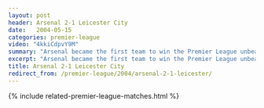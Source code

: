```yaml
---
layout: post
header: Arsenal 2-1 Leicester City
date:   2004-05-15
categories: premier-league
video: "4kkiCdpvY9M"
summary: "Arsenal became the first team to win the Premier League unbeaten. Goals from Thierry Henry and Patrick Vieira secured the win over Leicester City."
excerpt: "Arsenal became the first team to win the Premier League unbeaten. Goals from Thierry Henry and Patrick Vieira secured the win over Leicester City."
title: Arsenal 2-1 Leicester City
redirect_from: /premier-league/2004/arsenal-2-1-leicester/
---
```


{% include related-premier-league-matches.html  %}